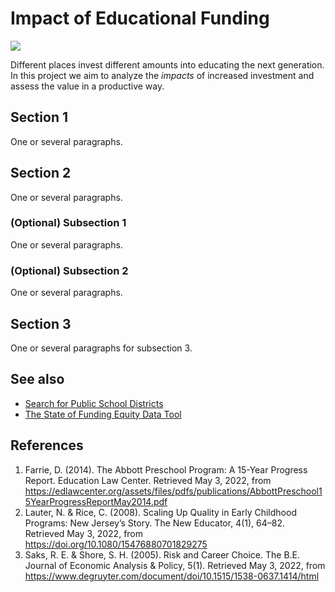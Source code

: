 # Impact of Educational Funding
![](https://images.unsplash.com/photo-1503676260728-1c00da094a0b?ixlib=rb-1.2.1&ixid=MnwxMjA3fDB8MHxwaG90by1wYWdlfHx8fGVufDB8fHx8&auto=format&fit=crop&w=1122&q=80)

Different places invest different amounts into educating the next generation. In this project we aim to analyze the *impacts* of increased investment and assess the value in a productive way.



## Section 1
One or several paragraphs.

## Section 2
One or several paragraphs.
### (Optional) Subsection 1
One or several paragraphs.
### (Optional) Subsection 2
One or several paragraphs.

## Section 3
One or several paragraphs for subsection 3.

## See also
- [Search for Public School Districts](https://nces.ed.gov/ccd/districtsearch/)
- [The State of Funding Equity Data Tool](https://edtrust.org/map/)

## References
1. Farrie, D. (2014). The Abbott Preschool Program: A 15-Year Progress Report. Education Law Center. Retrieved May 3, 2022, from https://edlawcenter.org/assets/files/pdfs/publications/AbbottPreschool15YearProgressReportMay2014.pdf
2. Lauter, N. & Rice, C. (2008). Scaling Up Quality in Early Childhood Programs: New Jersey’s Story. The New Educator, 4(1), 64–82. Retrieved May 3, 2022, from https://doi.org/10.1080/15476880701829275
3. Saks, R. E. & Shore, S. H. (2005). Risk and Career Choice. The B.E. Journal of Economic Analysis & Policy, 5(1). Retrieved May 3, 2022, from https://www.degruyter.com/document/doi/10.1515/1538-0637.1414/html